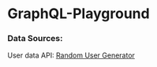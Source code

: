 # GraphQL-Playground

### Data Sources:
User data API: [Random User Generator](https://randomuser.me/)
